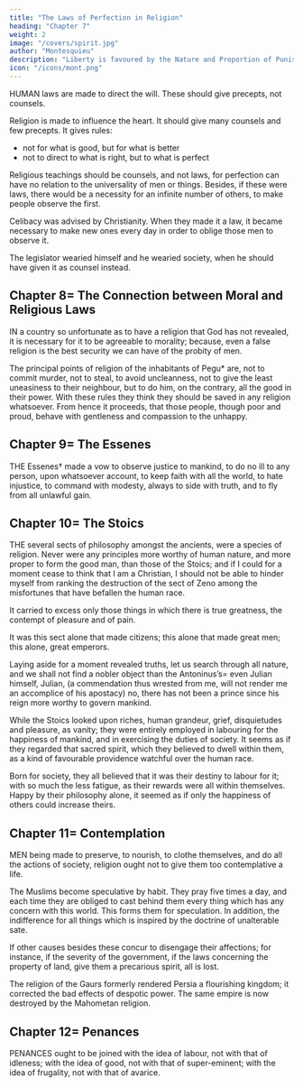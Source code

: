```yaml
---
title: "The Laws of Perfection in Religion"
heading: "Chapter 7"
weight: 2
image: "/covers/spirit.jpg"
author: "Montesquieu"
description: "Liberty is favoured by the Nature and Proportion of Punishments"
icon: "/icons/mont.png"
---
```




HUMAN laws are made to direct the will. These should give precepts, not counsels.

Religion is made to influence the heart. It should give many counsels and few precepts. It gives rules:
- not for what is good, but for what is better
- not to direct to what is right, but to what is perfect

Religious teachings should be counsels, and not laws, for perfection can have no relation to the universality of men or things. Besides, if these were laws, there would be a necessity for an infinite number of others, to make people observe the first. 

Celibacy was advised by Christianity. When they made it a law, it became necessary to make new ones every day in order to oblige those men to observe it. 

The legislator wearied himself and he wearied society, when he should have given it as counsel instead.<!--  to make men execute by precept, what those who love perfection would have executed as counsel. -->



## Chapter 8= The Connection between Moral and Religious Laws

IN a country so unfortunate as to have a religion that God has not revealed, it is necessary for it to be agreeable to morality; because, even a false religion is the best security we can have of the probity of men.

The principal points of religion of the inhabitants of Pegu* are, not to commit murder, not to steal, to avoid uncleanness, not to give the least uneasiness to their neighbour, but to do him, on the contrary, all the good in their power. With these rules they think they should be saved in any religion whatsoever. From hence it proceeds, that those people, though poor and proud, behave with gentleness and compassion to the unhappy.




## Chapter 9= The Essenes

THE Essenes† made a vow to observe justice to mankind, to do no ill to any person, upon whatsoever account, to keep faith with all the world, to hate injustice, to command with modesty, always to side with truth, and to fly from all unlawful gain.



## Chapter 10= The Stoics

THE several sects of philosophy amongst the ancients, were a species of religion. Never were any principles more worthy of human nature, and more proper to form the good man, than those of the Stoics; and if I could for a moment cease to think that I am a Christian, I should not be able to hinder myself from ranking the destruction of the sect of Zeno among the misfortunes that have befallen the human race.

It carried to excess only those things in which there is true greatness, the contempt of pleasure and of pain.

It was this sect alone that made citizens; this alone that made great men; this alone, great emperors.

Laying aside for a moment revealed truths, let us search through all nature, and we shall not find a nobler object than the Antoninus’s= even Julian himself, Julian, (a commendation thus wrested from me, will not render me an accomplice of his apostacy) no, there has not been a prince since his reign more worthy to govern mankind.

While the Stoics looked upon riches, human grandeur, grief, disquietudes and pleasure, as vanity; they were entirely employed in labouring for the happiness of mankind, and in exercising the duties of society. It seems as if they regarded that sacred spirit, which they believed to dwell within them, as a kind of favourable providence watchful over the human race.

Born for society, they all believed that it was their destiny to labour for it; with so much the less fatigue, as their rewards were all within themselves. Happy by their philosophy alone, it seemed as if only the happiness of others could increase theirs.



## Chapter 11= Contemplation

MEN being made to preserve, to nourish, to clothe themselves, and do all the actions of society, religion ought not to give them too contemplative a life.

The Muslims become speculative by habit. They pray five times a day, and each time they are obliged to cast behind them every thing which has any concern with this world. This forms them for speculation. 
In addition, the indifference for all things which is inspired by the doctrine of unalterable sate.

If other causes besides these concur to disengage their affections; for instance, if the severity of the government, if the laws concerning the property of land, give them a precarious spirit, all is lost.

The religion of the Gaurs formerly rendered Persia a flourishing kingdom; it corrected the bad effects of despotic power. The same empire is now destroyed by the Mahometan religion.




## Chapter 12= Penances

PENANCES ought to be joined with the idea of labour, not with that of idleness; with the idea of good, not with that of super-eminent; with the idea of frugality, not with that of avarice.



